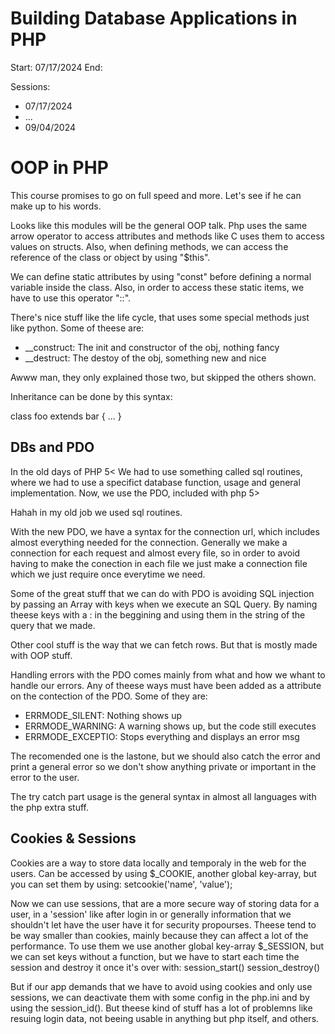 
# Building Database Applications in PHP

Start: 07/17/2024
End:

Sessions:
- 07/17/2024
- ...
- 09/04/2024

# OOP in PHP

This course promises to go on full speed and more. Let's see if he can make up to his words.

Looks like this modules will be the general OOP talk.
Php uses the same arrow operator to access attributes and methods like C uses them to access values on structs.
Also, when defining methods, we can access the reference of the class or object by using "$this".

We can define static attributes by using "const" before defining a normal variable inside the class.
Also, in order to access these static items, we have to use this operator "::".

There's nice stuff like the life cycle, that uses some special methods just like python. Some of theese are:
- \_\_construct: The init and constructor of the obj, nothing fancy
- \_\_destruct: The destoy of the obj, something new and nice

Awww man, they only explained those two, but skipped the others shown.

Inheritance can be done by this syntax:

class foo extends bar {
    ...
}

## DBs and PDO 

In the old days of PHP 5\< We had to use something called sql routines, where we had to use a specifict database function, usage and general implementation.
Now, we use the PDO, included with php 5\>

Hahah in my old job we used sql routines.

With the new PDO, we have a syntax for the connection url, which includes almost everything needed for the connection.
Generally we make a connection for each request and almost every file, so in order to avoid having to make the conection in each
file we just make a connection file which we just require once everytime we need.

Some of the great stuff that we can do with PDO is avoiding SQL injection by passing an Array with keys when we execute 
an SQL Query. By naming theese keys with a : in the beggining and using them in the string of the query that we made.

Other cool stuff is the way that we can fetch rows. But that is mostly made with OOP stuff.

Handling errors with the PDO comes mainly from what and how we whant to handle our errors. 
Any of theese ways must have been added as a attribute on the contection of the PDO. Some of they are:
- ERRMODE\_SILENT: Nothing shows up
- ERRMODE\_WARNING: A warning shows up, but the code still executes
- ERRMODE\_EXCEPTIO: Stops everything and displays an error msg

The recomended one is the lastone, but we should also catch the error and print a general error 
so we don't show anything private or important in the error to the user.

The try catch part usage is the general syntax in almost all languages with the php extra stuff.

## Cookies & Sessions

Cookies are a way to store data locally and temporaly in the web for the users.
Can be accessed by using $\_COOKIE, another global key-array, but you can set them by using:
setcookie('name', 'value');

Now we can use sessions, that are a more secure way of storing data for a user, in a 'session' like after login in or generally information 
that we shouldn't let have the user have it for security propourses. Theese tend to be way smaller than cookies, mainly because they can affect a 
lot of the performance. To use them we use another global key-array $\_SESSION, but we can set keys without a function, but we have to start each time the session 
and destroy it once it's over with:
session\_start()
session\_destroy()

But if our app demands that we have to avoid using cookies and only use sessions, we can deactivate them with some config in the php.ini and 
by using the session\_id(). But theese kind of stuff has a lot of problemns like resuing login data, not beeing usable in anything but php itself, and others.

